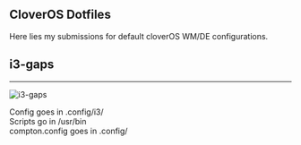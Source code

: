 CloverOS Dotfiles
-----------------------------
Here lies my submissions for default cloverOS WM/DE configurations.  

## i3-gaps
-----------------------------
![i3-gaps](https://github.com/TheNightmanCodeth/cloveros/raw/master/dots/i3/scrot_cos.png "Clover i3")

Config goes in .config/i3/  
Scripts go in /usr/bin  
compton.config goes in .config/
